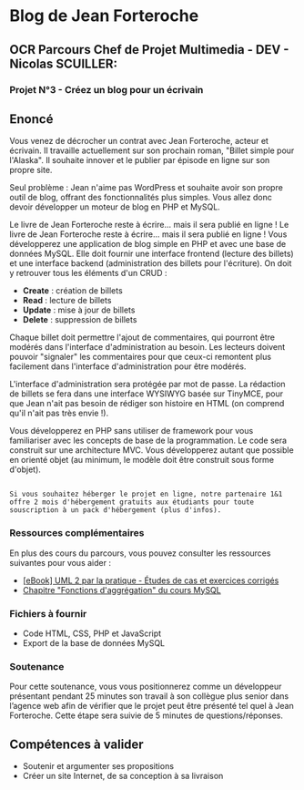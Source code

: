 # Blog de Jean Forteroche
## OCR Parcours Chef de Projet Multimedia - DEV - Nicolas SCUILLER:
### Projet N°3 - Créez un blog pour un écrivain

## Enoncé

Vous venez de décrocher un contrat avec Jean Forteroche, acteur et écrivain. Il travaille actuellement sur son prochain roman, "Billet simple pour l'Alaska". Il souhaite innover et le publier par épisode en ligne sur son propre site.

Seul problème : Jean n'aime pas WordPress et souhaite avoir son propre outil de blog, offrant des fonctionnalités plus simples. Vous allez donc devoir développer un moteur de blog en PHP et MySQL.

Le livre de Jean Forteroche reste à écrire... mais il sera publié en ligne !
Le livre de Jean Forteroche reste à écrire... mais il sera publié en ligne !
Vous développerez une application de blog simple en PHP et avec une base de données MySQL. Elle doit fournir une interface frontend (lecture des billets) et une interface backend (administration des billets pour l'écriture). On doit y retrouver tous les éléments d'un CRUD :

* **Create** : création de billets
* **Read** : lecture de billets
* **Update** : mise à jour de billets
* **Delete** : suppression de billets

Chaque billet doit permettre l'ajout de commentaires, qui pourront être modérés dans l'interface d'administration au besoin.
Les lecteurs doivent pouvoir "signaler" les commentaires pour que ceux-ci remontent plus facilement dans l'interface d'administration pour être modérés.

L'interface d'administration sera protégée par mot de passe. La rédaction de billets se fera dans une interface WYSIWYG basée sur TinyMCE, pour que Jean n'ait pas besoin de rédiger son histoire en HTML (on comprend qu'il n'ait pas très envie !).

Vous développerez en PHP sans utiliser de framework pour vous familiariser avec les concepts de base de la programmation. Le code sera construit sur une architecture MVC. Vous développerez autant que possible en orienté objet (au minimum, le modèle doit être construit sous forme d'objet).

```

Si vous souhaitez héberger le projet en ligne, notre partenaire 1&1 offre 2 mois d'hébergement gratuits aux étudiants pour toute souscription à un pack d'hébergement (plus d'infos).

```

### Ressources complémentaires

En plus des cours du parcours, vous pouvez consulter les ressources suivantes pour vous aider :

* [[eBook] UML 2 par la pratique - Études de cas et exercices corrigés](https://openclassrooms.com/ebooks/uml-2-par-la-pratique-etudes-de-cas-et-exercices-corriges)
* [Chapitre "Fonctions d'aggrégation" du cours MySQL](https://openclassrooms.com/courses/administrez-vos-bases-de-donnees-avec-mysql/fonctions-d-agregation)

### Fichiers à fournir

* Code HTML, CSS, PHP et JavaScript
* Export de la base de données MySQL

### Soutenance

Pour cette soutenance, vous vous positionnerez comme un développeur présentant pendant 25 minutes son travail à son collègue plus senior dans l’agence web afin de vérifier que le projet peut être présenté tel quel à Jean Forteroche. Cette étape sera suivie de 5 minutes de questions/réponses.

## Compétences à valider

* Soutenir et argumenter ses propositions
* Créer un site Internet, de sa conception à sa livraison
